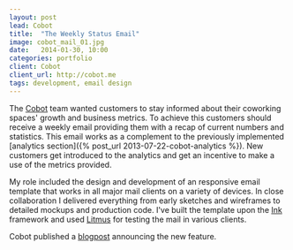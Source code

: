 ```yaml
---
layout: post
lead: Cobot
title:  "The Weekly Status Email"
image: cobot_mail_01.jpg
date:   2014-01-30, 10:00
categories: portfolio
client: Cobot
client_url: http://cobot.me
tags: development, email design
---
```


The [Cobot](http://cobot.me) team wanted customers to stay informed about
their coworking spaces' growth and business metrics. To achieve this customers
should receive a weekly email providing them with a recap of current numbers and
statistics. This email works as a complement to the previously implemented
[analytics section]({% post_url 2013-07-22-cobot-analytics %}). New customers
get introduced to the analytics and get an incentive to make a use of
the metrics provided.

My role included the design and development of an responsive email template that
works in all major mail clients on a variety of devices.
In close collaboration I delivered everything from early sketches and wireframes
to detailed mockups and production code. I've built the template upon the
[Ink](http://zurb.com/ink) framework and used [Litmus](http://litmus.com)
for testing the mail in various clients.

Cobot published a [blogpost](http://blog.cobot.me/post/80063402778/weekly-status-email)
announcing the new feature.

